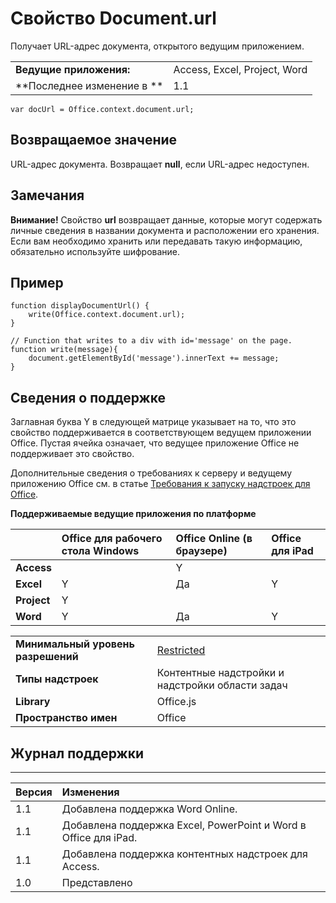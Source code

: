 
# Свойство Document.url
Получает URL-адрес документа, открытого ведущим приложением.

|||
|:-----|:-----|
|**Ведущие приложения:**|Access, Excel, Project, Word|
|**Последнее изменение в **|1.1|

```
var docUrl = Office.context.document.url;
```


## Возвращаемое значение

URL-адрес документа. Возвращает **null**, если URL-адрес недоступен.


## Замечания

 **Внимание!** Свойство **url** возвращает данные, которые могут содержать личные сведения в названии документа и расположении его хранения. Если вам необходимо хранить или передавать такую информацию, обязательно используйте шифрование.


## Пример




```
function displayDocumentUrl() {
    write(Office.context.document.url);
}

// Function that writes to a div with id='message' on the page.
function write(message){
    document.getElementById('message').innerText += message; 
}
```




## Сведения о поддержке


Заглавная буква Y в следующей матрице указывает на то, что это свойство поддерживается в соответствующем ведущем приложении Office. Пустая ячейка означает, что ведущее приложение Office не поддерживает это свойство.

Дополнительные сведения о требованиях к серверу и ведущему приложению Office см. в статье [Требования к запуску надстроек для Office](../../docs/overview/requirements-for-running-office-add-ins.md).


**Поддерживаемые ведущие приложения по платформе**


||**Office для рабочего стола Windows**|**Office Online (в браузере)**|**Office для iPad**|
|:-----|:-----|:-----|:-----|
|**Access**||Y||
|**Excel**|Y|Да|Y|
|**Project**|Y|||
|**Word**|Y|Да|Y|

|||
|:-----|:-----|
|**Минимальный уровень разрешений**|[Restricted](../../docs/develop/requesting-permissions-for-api-use-in-content-and-task-pane-add-ins.md)|
|**Типы надстроек**|Контентные надстройки и надстройки области задач|
|**Library**|Office.js|
|**Пространство имен**|Office|

## Журнал поддержки





****


|**Версия**|**Изменения**|
|:-----|:-----|
|1.1|Добавлена поддержка Word Online.|
|1.1|Добавлена поддержка Excel, PowerPoint и Word в Office для iPad.|
|1.1|Добавлена поддержка контентных надстроек для Access.|
|1.0|Представлено|
